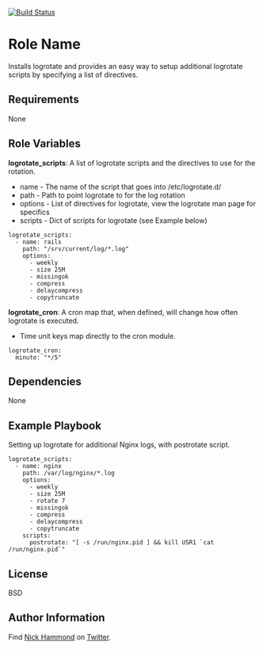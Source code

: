 [![Build Status](https://travis-ci.org/nickhammond/ansible-logrotate.svg?branch=master)](https://travis-ci.org/nickhammond/ansible-logrotate)

Role Name
========

Installs logrotate and provides an easy way to setup additional logrotate scripts by specifying a list of directives.

Requirements
------------

None

Role Variables
--------------

**logrotate_scripts**: A list of logrotate scripts and the directives to use for the rotation.

* name - The name of the script that goes into /etc/logrotate.d/
* path - Path to point logrotate to for the log rotation
* options - List of directives for logrotate, view the logrotate man page for specifics
* scripts - Dict of scripts for logrotate (see Example below)

```
logrotate_scripts:
  - name: rails
    path: "/srv/current/log/*.log"
    options:
      - weekly
      - size 25M
      - missingok
      - compress
      - delaycompress
      - copytruncate
```

**logrotate_cron**: A cron map that, when defined, will change how often logrotate is executed.

* Time unit keys map directly to the cron module.

```
logrotate_cron:
  minute: "*/5"
```

Dependencies
------------

None

Example Playbook
-------------------------

Setting up logrotate for additional Nginx logs, with postrotate script.

```
logrotate_scripts:
  - name: nginx
    path: /var/log/nginx/*.log
    options:
      - weekly
      - size 25M
      - rotate 7
      - missingok
      - compress
      - delaycompress
      - copytruncate
    scripts:
      postrotate: "[ -s /run/nginx.pid ] && kill USR1 `cat /run/nginx.pid`"

```

License
-------

BSD

Author Information
------------------

Find [Nick Hammond]( http://www.nickhammond.com ) on [Twitter](http://twitter.com/nickhammond).
